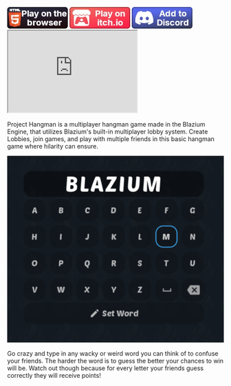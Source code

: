 <div style="display:none"><!-- Meta Data -->
<meta name="cover-image" content="/static/assets/games/hangman/discord2.png">
<meta name="short-description" content="A multiplayer lobby-based hangman game made in the Blazium Engine.">
<meta name="game-name" content="Project Hangman">
</div>

<div>
<a href="https://hangman.blazium.app" target="_blank">
<img src="/static/assets/buttons/web_button.webp" class="indiedb"></a>
<a href="https://blaziumengine.itch.io/hangman-auth" target="_blank">
<img src="/static/assets/buttons/itchio_button.webp" class="indiedb"></a>
<a href="https://discord.com/oauth2/authorize?client_id=1328040585579335781" target="_blank">
<img src="/static/assets/buttons/discord_button.webp" class="indiedb"></a>
<iframe style="min-height:190px" src="https://store.steampowered.com/widget/3418850"></iframe>
</div>

Project Hangman is a multiplayer hangman game made in the Blazium Engine, that
utilizes Blazium's built-in multiplayer lobby system. Create Lobbies, join
games, and play with multiple friends in this basic hangman game where hilarity
can ensure.

![Word being set](/static/assets/games/hangman/blazium.png "Word being set")

Go crazy and type in any wacky or weird word you can think of to confuse your
friends. The harder the word is to guess the better your chances to win will be.
Watch out though because for every letter your friends guess correctly they will
receive points!
